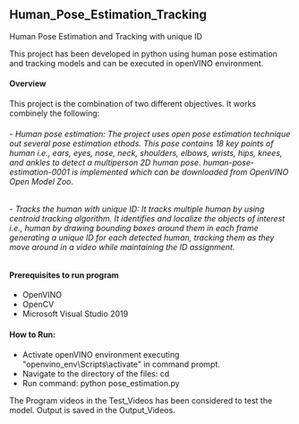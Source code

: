 ## Human_Pose_Estimation_Tracking
Human Pose Estimation and Tracking with unique ID

This project has been developed in python using human pose estimation and tracking models and can be executed in openVINO environment.

#### Overview
This project is the combination of two different objectives. It works combinely the following:
###### - Human pose estimation: The project uses open pose estimation technique out several pose estimation ethods. This pose contains 18 key points of human i.e., ears, eyes, nose, neck, shoulders, elbows, wrists, hips, knees, and ankles to detect a multiperson 2D human pose. human-pose-estimation-0001 is implemented which can be downloaded from OpenVINO Open Model Zoo.
###### - Tracks the human with unique ID: It tracks multiple human by using centroid tracking algorithm. It identifies and localize the objects of interest i.e., human by drawing bounding boxes around them in each frame generating a unique ID for each detected human, tracking them as they move around in a video while maintaining the ID assignment.


#### Prerequisites to run program
- OpenVINO
- OpenCV
- Microsoft Visual Studio 2019

#### How to Run:
- Activate openVINO environment executing "openvino_env\Scripts\activate" in command prompt.
- Navigate to the directory of the files:  cd <directory>
- Run command: python pose_estimation.py

The Program videos in the Test_Videos has been considered to test the model. Output is saved in the Output_Videos.
